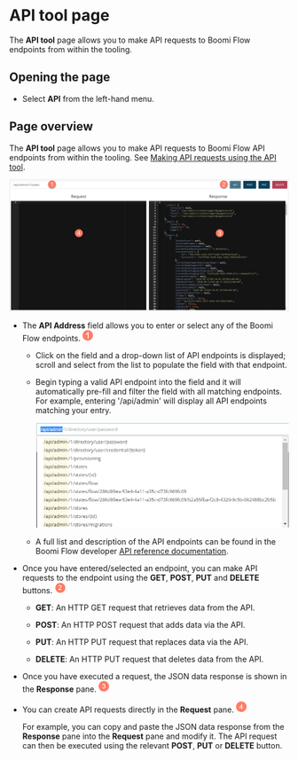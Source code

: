 # API tool page

<head>
  <meta name="guidename" content="Flow"/>
  <meta name="context" content="GUID-a5cfaf7e-2c60-499b-957c-272def76dc79"/>
</head>


The **API tool** page allows you to make API requests to Boomi Flow endpoints from within the tooling.

## Opening the page

-   Select **API** from the left-hand menu.


## Page overview

The **API tool** page allows you to make API requests to Boomi Flow API endpoints from within the tooling. See [Making API requests using the API tool](c-flo-APItool_using_8a620c2a-753f-4eb9-9457-d67931336d2f.md).

![API tool page](../Images/img-flo-API_steps_e99eef39-66f2-46c4-9624-542a76a26da2.png)

-   The **API Address** field allows you to enter or select any of the Boomi Flow endpoints. ![Step 1](../Images/img-flo-Step1_ed936f88-97de-4cc1-98ac-9f351a84a1bb.png)

    -   Click on the field and a drop-down list of API endpoints is displayed; scroll and select from the list to populate the field with that endpoint.

    -   Begin typing a valid API endpoint into the field and it will automatically pre-fill and filter the field with all matching endpoints. For example, entering '/api/admin' will display all API endpoints matching your entry.

        ![API Address field](../Images/img-flo-API_field_82bd56e4-68fd-4b26-8894-0c26bf7a0fc0.png)

    -   A full list and description of the API endpoints can be found in the Boomi Flow developer [API reference documentation](https://manywho.github.io/docs-api/).

-   Once you have entered/selected an endpoint, you can make API requests to the endpoint using the **GET**, **POST**, **PUT** and **DELETE** buttons. ![Step 2](../Images/img-flo-Step2_c61b5577-5d61-4de6-9cfd-7eb5f4587ce0.png)

    -   **GET**: An HTTP GET request that retrieves data from the API.

    -   **POST**: An HTTP POST request that adds data via the API.

    -   **PUT**: An HTTP PUT request that replaces data via the API.

    -   **DELETE**: An HTTP PUT request that deletes data from the API.

-   Once you have executed a request, the JSON data response is shown in the **Response** pane. ![Step 3](../Images/img-flo-Step3_80c92964-4950-401a-b366-9af635fc20e7.png)

-   You can create API requests directly in the **Request** pane. ![Step 4](../Images/img-flo-Step4_a9fc9306-20bb-4f06-b6c7-616c9df561cb.png)

    For example, you can copy and paste the JSON data response from the **Response** pane into the **Request** pane and modify it. The API request can then be executed using the relevant **POST**, **PUT** or **DELETE** button.